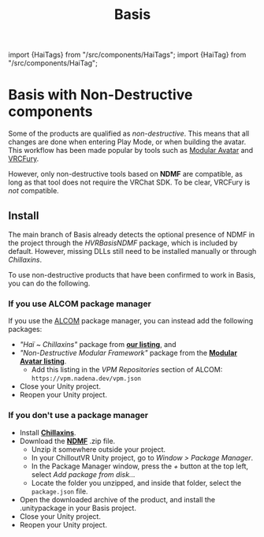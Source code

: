 ﻿---
title: Basis
---
import {HaiTags} from "/src/components/HaiTags";
import {HaiTag} from "/src/components/HaiTag";

# Basis with Non-Destructive components

<HaiTags>
<HaiTag requiresBasis={true} />
</HaiTags>

Some of the products are qualified as *non-destructive*. This means that all changes are done when entering Play Mode, or when building the avatar.
This workflow has been made popular by tools such as [Modular Avatar](https://modular-avatar.nadena.dev/) and [VRCFury](https://vrcfury.com/).

However, only non-destructive tools based on **NDMF** are compatible, as long as that tool does not require the VRChat SDK.
To be clear, VRCFury is *not* compatible.

## Install

The main branch of Basis already detects the optional presence of NDMF in the project through the *HVRBasisNDMF* package,
which is included by default. However, missing DLLs still need to be installed manually or through *Chillaxins*.

To use non-destructive products that have been confirmed to work in Basis, you can do the following.

### If you use ALCOM package manager

If you use the [ALCOM](/docs/products/listing) package manager, you can instead add the following packages:
- *"Haï ~ Chillaxins"* package from **[our listing](/docs/products/listing)**, and
- *"Non-Destructive Modular Framework"* package from the **[Modular Avatar listing](https://modular-avatar.nadena.dev/)**.
  - Add this listing in the *VPM Repositories* section of ALCOM: `https://vpm.nadena.dev/vpm.json`
- Close your Unity project.
- Reopen your Unity project.

### If you don't use a package manager

- Install **[Chillaxins](/docs/products/chillaxins)**.
- Download the **[NDMF](https://github.com/bdunderscore/ndmf/releases/tag/1.4.1)** .zip file.
    - Unzip it somewhere outside your project.
    - In your ChilloutVR Unity project, go to *Window > Package Manager*.
    - In the Package Manager window, press the *+* button at the top left, select *Add package from disk...*
    - Locate the folder you unzipped, and inside that folder, select the `package.json` file.
- Open the downloaded archive of the product, and install the .unitypackage in your Basis project.
- Close your Unity project.
- Reopen your Unity project.

